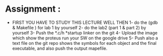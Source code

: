 # Assignment :

- FIRST YOU HAVE TO STUDY THIS LECTURE WELL THEN
1- do the (gdb & Makefile ) for lab 1 by yourself
2- do the lab2 (part 1 & part 2) by yourself
3- Push the *.c/h *startup linker on the git
4-  Upload the image which show the proteus run your SW on the google drive
5- Push also a text file on the git repo shows the symbols for each object and the final executable, and also push the output mapefile.
